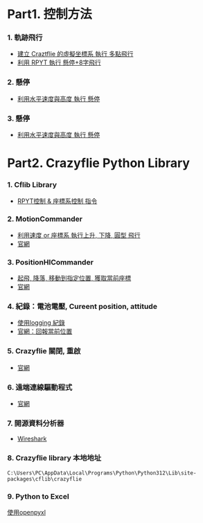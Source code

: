 # Part1. 控制方法
### 1. 軌跡飛行
- [建立 Craztflie 的虛擬坐標系 執行 多點飛行](https://github.com/bitcraze/crazyflie-lib-python/blob/master/examples/positioning/initial_position.py)
- [利用 RPYT 執行 懸停+8字飛行](https://github.com/bitcraze/crazyflie-lib-python/blob/master/examples/positioning/flowsequenceSync.py)

### 2. 懸停
- [利用水平速度與高度 執行 懸停](https://github.com/ataffanel/crazyflie-push-demo/blob/8b9b2e8/src/push.c#L105-L106)

### 3. 懸停
- [利用水平速度與高度 執行 懸停](https://github.com/ataffanel/crazyflie-push-demo/blob/8b9b2e8/src/push.c#L105-L106)

# Part2. Crazyflie Python Library
### 1. Cflib Library
- [RPYT控制 & 座標系控制 指令](https://github.com/bitcraze/crazyflie-lib-python/blob/master/cflib/crazyflie/commander.py)

### 2. MotionCommander
- [利用速度 or 座標系 執行上升, 下降, 圓型 飛行](https://github.com/bitcraze/crazyflie-lib-python/blob/master/examples/autonomy/motion_commander_demo.py)
- [官網](https://www.bitcraze.io/documentation/repository/crazyflie-lib-python/master/api/cflib/positioning/motion_commander/)

### 3. PositionHlCommander
- [起飛, 降落, 移動到指定位置, 獲取當前座標](https://github.com/bitcraze/crazyflie-lib-python/blob/master/cflib/positioning/position_hl_commander.py)
- [官網](https://www.bitcraze.io/documentation/repository/crazyflie-lib-python/master/api/cflib/positioning/position_hl_commander/)

### 4. 紀錄：電池電壓, Cureent position, attitude 
- [使用logging 紀錄](https://github.com/bitcraze/crazyflie-lib-python/blob/master/examples/logging/basiclog.py)
- [官網：回報當前位置](https://www.bitcraze.io/documentation/repository/crazyflie-lib-python/master/api/cflib/crazyflie/extpos/)

### 5. Crazyflie 關閉, 重啟
- [官網](https://www.bitcraze.io/documentation/repository/crazyflie-lib-python/master/api/cflib/utils/power_switch/)

### 6. 遠端連線驅動程式
- [官網](https://www.bitcraze.io/documentation/repository/crazyflie-lib-python/master/api/cflib/crtp/crtpdriver/)

### 7. 開源資料分析器
- [Wireshark](https://www.bitcraze.io/documentation/repository/crazyflie-lib-python/master/development/wireshark/)

### 8. Crazyflie library 本地地址
```
C:\Users\PC\AppData\Local\Programs\Python\Python312\Lib\site-packages\cflib\crazyflie
```
### 9. Python to Excel
[使用openpyxl](https://hackmd.io/@howkii-studio/python_autoporcessing_xl)
